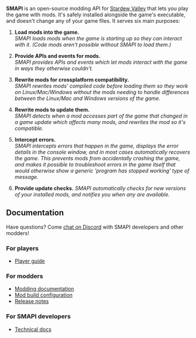 **SMAPI** is an open-source modding API for [Stardew Valley](http://stardewvalley.net/) that lets
you play the game with mods. It's safely installed alongside the game's executable, and doesn't
change any of your game files. It serves six main purposes:

1. **Load mods into the game.**  
   _SMAPI loads mods when the game is starting up so they can interact with it. (Code mods aren't
   possible without SMAPI to load them.)_

2. **Provide APIs and events for mods.**  
   _SMAPI provides APIs and events which let mods interact with the game in ways they otherwise
   couldn't._

3. **Rewrite mods for crossplatform compatibility.**  
   _SMAPI rewrites mods' compiled code before loading them so they work on Linux/Mac/Windows
   without the mods needing to handle differences between the Linux/Mac and Windows versions of the
   game._

4. **Rewrite mods to update them.**  
   _SMAPI detects when a mod accesses part of the game that changed in a game update which affects
   many mods, and rewrites the mod so it's compatible._

5. **Intercept errors.**  
   _SMAPI intercepts errors that happen in the game, displays the error details in the console
   window, and in most cases automatically recovers the game. This prevents mods from accidentally
   crashing the game, and makes it possible to troubleshoot errors in the game itself that would
   otherwise show a generic 'program has stopped working' type of message._

6. **Provide update checks.**
   _SMAPI automatically checks for new versions of your installed mods, and notifies you when any
   are available._

## Documentation
Have questions? Come [chat on Discord](https://discord.gg/KCJHWhX) with SMAPI developers and other
modders!

### For players
* [Player guide](https://stardewvalleywiki.com/Modding:Player_Guide)

### For modders
* [Modding documentation](https://stardewvalleywiki.com/Modding:Index)
* [Mod build configuration](mod-build-config.md)
* [Release notes](release-notes.md)

### For SMAPI developers
* [Technical docs](technical-docs.md)

